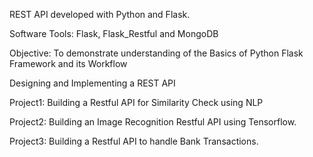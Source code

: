 REST API developed with Python and Flask.

Software Tools: Flask, Flask_Restful and MongoDB

Objective:
To demonstrate understanding of the Basics of Python Flask Framework and its Workflow

Designing and Implementing a REST API

Project1: Building a Restful API for Similarity Check using NLP

Project2: Building an Image Recognition Restful API using Tensorflow.

Project3: Building a Restful API to handle Bank Transactions.